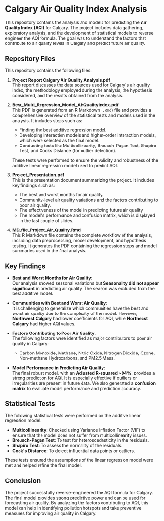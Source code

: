 # Calgary Air Quality Index Analysis

This repository contains the analysis and models for predicting the **Air Quality Index (AQI)** for Calgary. The project includes data gathering, exploratory analysis, and the development of statistical models to reverse engineer the AQI formula. The goal was to understand the factors that contribute to air quality levels in Calgary and predict future air quality.

## Repository Files

This repository contains the following files:

1. **Project Report Calgary Air Quality Analysis.pdf**  
   This report discusses the data sources used for Calgary's air quality index, the methodology employed during the analysis, the hypothesis considered, and the results obtained from the analysis.

2. **Best_Multi_Regression_Model_AirQualityIndex.pdf**  
   This PDF is generated from an R Markdown (`.Rmd`) file and provides a comprehensive overview of the statistical tests and models used in the analysis. It includes steps such as:
   - Finding the best additive regression model.
   - Developing interaction models and higher-order interaction models, which were selected as the final model.
   - Conducting tests like Multicollinearity, Breusch-Pagan Test, Shapiro Test, and Cooks Distance (for outlier detection).
   
   These tests were performed to ensure the validity and robustness of the additive linear regression model used to predict AQI.

3. **Project_Presentation.pdf**  
   This is the presentation document summarizing the project. It includes key findings such as:
   - The best and worst months for air quality.
   - Community-level air quality variations and the factors contributing to poor air quality.
   - The effectiveness of the model in predicting future air quality.
   - The model's performance and confusion matrix, which is displayed in the last couple of slides.

4. **MD_file_Project_Air_Quality.Rmd**  
   This R Markdown file contains the complete workflow of the analysis, including data preprocessing, model development, and hypothesis testing. It generates the PDF containing the regression steps and model summaries used in the final analysis.

## Key Findings

- **Best and Worst Months for Air Quality**:  
  Our analysis showed seasonal variations but **Seasonality did not appear significant** in predicting air quality. The season was excluded from the best additive model.

- **Communities with Best and Worst Air Quality**:  
  It is challenging to generalize which communities have the best and worst air quality due to the complexity of the model. However, **Northwest Calgary** had lower coefficients for AQI, while **Northeast Calgary** had higher AQI values.

- **Factors Contributing to Poor Air Quality**:  
  The following factors were identified as major contributors to poor air quality in Calgary:
  - Carbon Monoxide, Methane, Nitric Oxide, Nitrogen Dioxide, Ozone, Non-methane Hydrocarbons, and PM2.5 Mass.

- **Model Performance in Predicting Air Quality**:  
  The final robust model, with an **Adjusted R-squared ~94%**, provides a strong prediction for AQI. It is especially effective if outliers or irregularities are present in future data. We also generated a **confusion matrix** to evaluate model performance and prediction accuracy.

## Statistical Tests

The following statistical tests were performed on the additive linear regression model:

- **Multicollinearity**: Checked using Variance Inflation Factor (VIF) to ensure that the model does not suffer from multicollinearity issues.
- **Breusch-Pagan Test**: To test for heteroscedasticity in the residuals.
- **Shapiro Test**: To assess the normality of the residuals.
- **Cook's Distance**: To detect influential data points or outliers.

These tests ensured the assumptions of the linear regression model were met and helped refine the final model.

## Conclusion

The project successfully reverse-engineered the AQI formula for Calgary. The final model provides strong predictive power and can be used for forecasting air quality. By analyzing the factors contributing to AQI, this model can help in identifying pollution hotspots and take preventive measures for improving air quality in Calgary.
